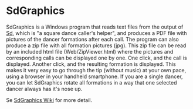 # SdGraphics
SdGraphics is a Windows program that reads text files from the output of
<a href="http://www.lynette.org/sd/download-pc.html">Sd</a>,
which is "a square dance caller's helper", and produces a PDF file with pictures of the dancer
formations after each call.
The program can also produce a zip file with all formation pictures (jpg).
This zip file can be read by an included html file (Web/ZipViewer.html) where the pictures and corresponding calls can be
displayed one by one. One click, and the call is displayed. Another click, and the resulting formation is displayed. 
This makes it very easy to go through the tip (without music) at your own pace, using a browser in your handheld smartphone.
If you are a single dancer, you can let SdGraphics rotate all formations in a way that one selected dancer always has it's nose up.

Se <a href="https://github.com/trygveb/SdGraphics/wiki">SdGraphics Wiki</a> for more detail.